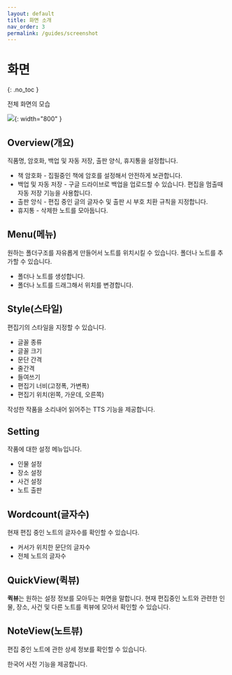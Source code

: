 ```yaml
---
layout: default
title: 화면 소개
nav_order: 3
permalink: /guides/screenshot
---
```


# 화면
{: .no_toc }

전체 화면의 모습

![](../../assets/images/ssda_02_screenshot.jpg){: width="800" }

## Overview(개요)

직품명, 암호화, 백업 및 자동 저장, 출판 양식, 휴지통을 설정합니다.

* 책 암호화 - 집필중인 책에 암호를 설정해서 안전하게 보관합니다.
* 백업 및 자동 저장 - 구글 드라이브로 백업을 업로드할 수 있습니다. 편집을 멈출때 자동 저장 기능을 사용합니다.
* 출판 앙식 - 편집 중인 글의 글자수 및 출판 시 부호 치환 규칙을 지정합니다.
* 휴지통 - 삭제한 노트를 모아둡니다.

## Menu(메뉴)

원하는 폴더구조를 자유롭게 만들어서 노트를 위치시킬 수 있습니다. 폴더나 노트를 추가할 수 있습니다.

* 폴더나 노트를 생성합니다.
* 폴더나 노트를 드래그해서 위치를 변경합니다.

## Style(스타일)

편집기의 스타일을 지정할 수 있습니다.

* 글꼴 종류
* 글꼴 크기
* 문단 간격
* 줄간격
* 들여쓰기
* 편집기 너비(고정폭, 가변폭)
* 편집기 위치(왼쪽, 가운데, 오른쪽)

작성한 작품을 소리내어 읽어주는 TTS 기능을 제공합니다.

## Setting

작품에 대한 설정 메뉴입니다.

* 인물 설정
* 장소 설정
* 사건 설정
* 노트 출판

## Wordcount(글자수)

현재 편집 중인 노트의 글자수를 확인할 수 있습니다. 

* 커서가 위치한 문단의 글자수
* 전체 노트의 글자수

## QuickView(퀵뷰)

**퀵뷰**는 원하는 설정 정보를 모아두는 화면을 말합니다. 현재 편집중인 노트와 관련한 인물, 장소, 사건 및 다른 노트를 퀵뷰에 모아서 확인할 수 있습니다.

## NoteView(노트뷰)

편집 중인 노트에 관한 상세 정보를 확인할 수 있습니다.

한국어 사전 기능을 제공합니다.
